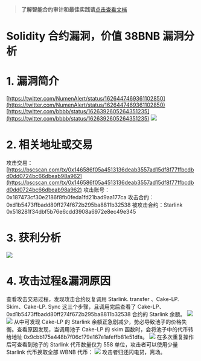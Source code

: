 >**了解智能合约审计和最佳实践请**[点击查看文档](https://safful.com/) 

# Solidity 合约漏洞，价值 38BNB 漏洞分析

# 1. 漏洞简介

[https://twitter.com/NumenAlert/status/1626447469361102850](https://twitter.com/NumenAlert/status/1626447469361102850)
[https://twitter.com/bbbb/status/1626392605264351235](https://twitter.com/bbbb/status/1626392605264351235)
![](https://cdn.nlark.com/yuque/0/2023/png/97322/1696474489373-c9cfaf73-f531-48eb-9472-be538c28fa87.png#averageHue=%23fefefc&clientId=uebe236ee-cebb-4&from=paste&id=uf68b3317&originHeight=532&originWidth=739&originalType=url&ratio=2&rotation=0&showTitle=false&status=done&style=none&taskId=u6f58902d-3cce-4fba-b6c9-e57adf7a1e8&title=)

# 2. 相关地址或交易

攻击交易：
[https://bscscan.com/tx/0x146586f05a4513136deab3557ad15df8f77ffbcdbd0dd0724bc66dbeab98a962](https://bscscan.com/tx/0x146586f05a4513136deab3557ad15df8f77ffbcdbd0dd0724bc66dbeab98a962)
攻击账号：0x187473cf30e2186f8fb0feda1fd21bad9aa177ca
攻击合约：0xd1b5473ffbadd80ff274f672b295ba8811b32538
被攻击合约：Starlink 0x518281f34dbf5b76e6cdd3908a6972e8ec49e345

# 3. 获利分析

![](https://cdn.nlark.com/yuque/0/2023/png/97322/1696474489493-a038dbc3-884e-463f-98dc-e5cfe21fc744.png#averageHue=%23fab546&clientId=uebe236ee-cebb-4&from=paste&id=ua09b580b&originHeight=297&originWidth=1701&originalType=url&ratio=2&rotation=0&showTitle=false&status=done&style=none&taskId=u9fe654ec-fafb-4a84-be14-e504e86c9fd&title=)

# 4. 攻击过程&漏洞原因

查看攻击交易过程，发现攻击合约反复调用 Starlink. transfer 、Cake-LP. Skim、Cake-LP. Sync 这三个步骤，且调用完后查看了 Cake-LP、0xd1b5473ffbadd80ff274f672b295ba8811b32538 合约的 Starlink 余额。
![](https://cdn.nlark.com/yuque/0/2023/png/97322/1696474489491-3962dd12-f72d-42e3-a270-0cb27726623f.png#averageHue=%23f8f4f3&clientId=uebe236ee-cebb-4&from=paste&id=uf20964a3&originHeight=697&originWidth=1495&originalType=url&ratio=2&rotation=0&showTitle=false&status=done&style=none&taskId=u41545bdd-e317-4ab0-a17e-9989d850e91&title=)
![](https://cdn.nlark.com/yuque/0/2023/png/97322/1696474489364-39dda171-b4a6-4b99-934e-c713f23a6edc.png#averageHue=%23242120&clientId=uebe236ee-cebb-4&from=paste&id=ua383d563&originHeight=648&originWidth=989&originalType=url&ratio=2&rotation=0&showTitle=false&status=done&style=none&taskId=u8a89394a-8b15-438f-a91d-8f7b3a9f1f0&title=)
从中可发现 Cake-LP 的 Starlink 余额正急剧减少，势必导致池子的价格失衡。查看原因发现，当调用池子 Cake-LP 的 skim 函数时，会将池子中的代币转给地址 0x9cbb175a448b7f06c179e167e1afeffb81e51dfa。
![](https://cdn.nlark.com/yuque/0/2023/png/97322/1696474489398-67c27f7d-2912-4ca0-89cb-0a1711c038d7.png#averageHue=%23f7f3f2&clientId=uebe236ee-cebb-4&from=paste&id=u75960b4f&originHeight=323&originWidth=1473&originalType=url&ratio=2&rotation=0&showTitle=false&status=done&style=none&taskId=u333820cc-f49a-420d-a25e-c55b545cd93&title=)
在多次重复操作后可查看到池子的 Starlink 代币数量仅为 558 单位，攻击者可以使用少量 Starlink 代币换取全部 WBNB 代币：
![](https://cdn.nlark.com/yuque/0/2023/png/97322/1696474490009-47d04ddd-b92f-4de8-b3be-7d82905bd8be.png#averageHue=%23f8f4f3&clientId=uebe236ee-cebb-4&from=paste&id=u7b89639a&originHeight=732&originWidth=1830&originalType=url&ratio=2&rotation=0&showTitle=false&status=done&style=none&taskId=u95647b58-5def-420c-ad7d-69b8b18deef&title=)
攻击者归还闪电贷，离场。
